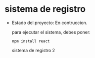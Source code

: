 <h1>sistema de registro</h1>

- Estado del proyecto: En contruccion.

  para ejecutar el sistema, debes poner:

  ```npm install react```
  
  sistema de registro 2
